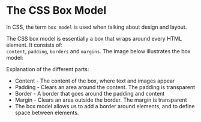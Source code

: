 # The CSS Box Model

In CSS, the term `box model` is used when talking about design and layout.

The CSS box model is essentially a box that wraps around every HTML element. It consists of: \
`content`, `padding`, `borders` and `margins`. The image below illustrates the box model:

Explanation of the different parts:

- Content - The content of the box, where text and images appear
- Padding - Clears an area around the content. The padding is transparent
- Border - A border that goes around the padding and content
- Margin - Clears an area outside the border. The margin is transparent
- The box model allows us to add a border around elements, and to define space between elements.
